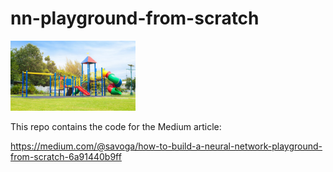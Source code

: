 # nn-playground-from-scratch
<img src='https://raw.githubusercontent.com/savoga/nn-playground-from-scratch/main/article/img/playground.png' width="200"><img/>

This repo contains the code for the Medium article: 

https://medium.com/@savoga/how-to-build-a-neural-network-playground-from-scratch-6a91440b9ff
